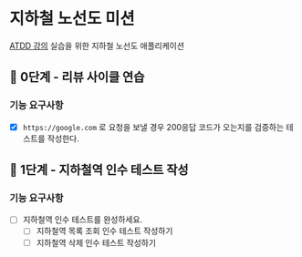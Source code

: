 # 지하철 노선도 미션
[ATDD 강의](https://edu.nextstep.camp/c/R89PYi5H) 실습을 위한 지하철 노선도 애플리케이션

## 🚀 0단계 - 리뷰 사이클 연습

### 기능 요구사항

- [x] `https://google.com` 로 요청을 보낼 경우 200응답 코드가 오는지를 검증하는 테스트를 작성한다.

## 🚀 1단계 - 지하철역 인수 테스트 작성


### 기능 요구사항

- [ ] 지하철역 인수 테스트를 완성하세요. 
  - [ ] 지하철역 목록 조회 인수 테스트 작성하기 
  - [ ] 지하철역 삭제 인수 테스트 작성하기
